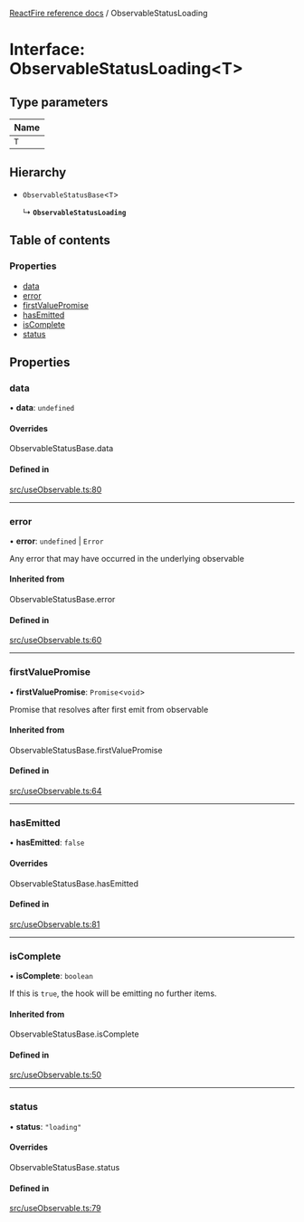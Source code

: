 [ReactFire reference docs](../README.md) / ObservableStatusLoading

# Interface: ObservableStatusLoading<T\>

## Type parameters

| Name |
| :------ |
| `T` |

## Hierarchy

- `ObservableStatusBase`<`T`\>

  ↳ **`ObservableStatusLoading`**

## Table of contents

### Properties

- [data](ObservableStatusLoading.md#data)
- [error](ObservableStatusLoading.md#error)
- [firstValuePromise](ObservableStatusLoading.md#firstvaluepromise)
- [hasEmitted](ObservableStatusLoading.md#hasemitted)
- [isComplete](ObservableStatusLoading.md#iscomplete)
- [status](ObservableStatusLoading.md#status)

## Properties

### data

• **data**: `undefined`

#### Overrides

ObservableStatusBase.data

#### Defined in

[src/useObservable.ts:80](https://github.com/FirebaseExtended/reactfire/blob/main/src/useObservable.ts#L80)

___

### error

• **error**: `undefined` \| `Error`

Any error that may have occurred in the underlying observable

#### Inherited from

ObservableStatusBase.error

#### Defined in

[src/useObservable.ts:60](https://github.com/FirebaseExtended/reactfire/blob/main/src/useObservable.ts#L60)

___

### firstValuePromise

• **firstValuePromise**: `Promise`<`void`\>

Promise that resolves after first emit from observable

#### Inherited from

ObservableStatusBase.firstValuePromise

#### Defined in

[src/useObservable.ts:64](https://github.com/FirebaseExtended/reactfire/blob/main/src/useObservable.ts#L64)

___

### hasEmitted

• **hasEmitted**: ``false``

#### Overrides

ObservableStatusBase.hasEmitted

#### Defined in

[src/useObservable.ts:81](https://github.com/FirebaseExtended/reactfire/blob/main/src/useObservable.ts#L81)

___

### isComplete

• **isComplete**: `boolean`

If this is `true`, the hook will be emitting no further items.

#### Inherited from

ObservableStatusBase.isComplete

#### Defined in

[src/useObservable.ts:50](https://github.com/FirebaseExtended/reactfire/blob/main/src/useObservable.ts#L50)

___

### status

• **status**: ``"loading"``

#### Overrides

ObservableStatusBase.status

#### Defined in

[src/useObservable.ts:79](https://github.com/FirebaseExtended/reactfire/blob/main/src/useObservable.ts#L79)
